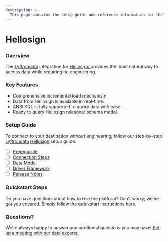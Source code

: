 ```yaml
---
description: >-
  This page contains the setup guide and reference information for the Hellosign source connector.
---
```


# Hellosign

### Overview

The [Lyftrondata](https://www.lyftrondata.com/) integration for [Hellosign](https://www.lyftrondata.com/integration/hellosign/)[ ](https://www.lyftrondata.com/integration/hellosign/)provides the most natural way to access data while requiring no engineering.

### Key Features

* Comprehensive incremental load mechanism.
* Data from Hellosign is available in real-time.&#x20;
* ANSI SQL is fully supported to query data with ease.
* Ready to query Hellosign relational schema model.

### Setup Guide

To connect to your destination without engineering, follow our step-by-step [Lyftrondata](https://www.lyftrondata.com/)  [Hellosign](https://www.lyftrondata.com/integration/hellosign/) setup guide.

* [ ] [Prerequisite](../../business-analytics/hellosign/prerequisite.md)
* [ ] [Connection Steps](../../business-analytics/hellosign/connection-steps.md)
* [ ] [Data Model](../../business-analytics/hellosign/data-model/)
* [ ] [Driver Framework](../../business-analytics/hellosign/driver-framework/)
* [ ] [Release Notes](../../business-analytics/hellosign/release-notes.md)

### Quickstart Steps

Do you have questions about how to use the platform? Don't worry; we've got you covered. Simply follow the quickstart instructions [here](../../../quickstart-steps.md).

### Questions? <a href="#questions" id="questions"></a>

We're always happy to answer any additional questions you may have! [Set up a meeting with our data experts.](https://www.lyftrondata.com/book-a-meeting/)

